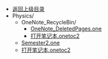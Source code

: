 - [返回上级目录](../)
- Physics/
    - OneNote_RecycleBin/
        - [OneNote_DeletedPages.one](其他学科知识积累/Physics/Physics/OneNote_RecycleBin/OneNote_DeletedPages.one)
        - [打开笔记本.onetoc2](其他学科知识积累/Physics/Physics/OneNote_RecycleBin/打开笔记本.onetoc2)
    - [Semester2.one](其他学科知识积累/Physics/Physics/Semester2.one)
    - [打开笔记本.onetoc2](其他学科知识积累/Physics/Physics/打开笔记本.onetoc2)